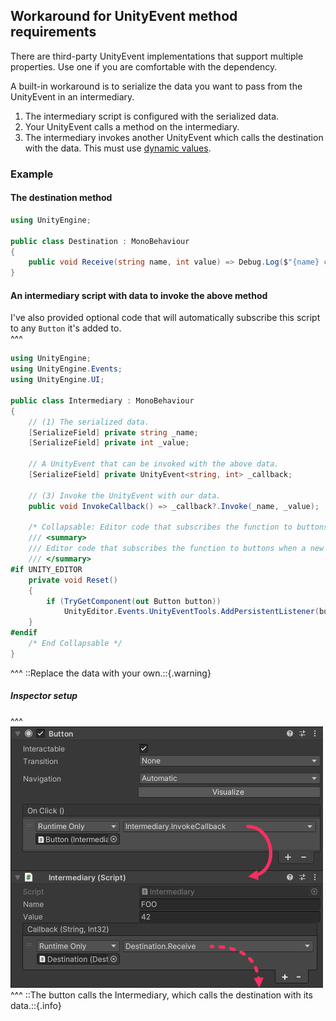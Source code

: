## Workaround for UnityEvent method requirements
There are third-party UnityEvent implementations that support multiple properties. Use one if you are comfortable with the dependency.

A built-in workaround is to serialize the data you want to pass from the UnityEvent in an intermediary.
1. The intermediary script is configured with the serialized data.
1. Your UnityEvent calls a method on the intermediary.
1. The intermediary invokes another UnityEvent which calls the destination with the data. This must use [dynamic values](Dynamic%20Values.md).

### Example
#### The destination method
```csharp
using UnityEngine;

public class Destination : MonoBehaviour
{
    public void Receive(string name, int value) => Debug.Log($"{name} called us with {value}!");
}
```
#### An intermediary script with data to invoke the above method
I've also provided optional code that will automatically subscribe this script to any `Button` it's added to.  
^^^
```csharp
using UnityEngine;
using UnityEngine.Events;
using UnityEngine.UI;

public class Intermediary : MonoBehaviour
{
	// (1) The serialized data.
	[SerializeField] private string _name;
	[SerializeField] private int _value;

	// A UnityEvent that can be invoked with the above data.
	[SerializeField] private UnityEvent<string, int> _callback;

	// (3) Invoke the UnityEvent with our data.
	public void InvokeCallback() => _callback?.Invoke(_name, _value);

	/* Collapsable: Editor code that subscribes the function to buttons when a new component is created. */
	/// <summary>
	/// Editor code that subscribes the function to buttons when a new component is created.
	/// </summary>
#if UNITY_EDITOR
	private void Reset()
	{
		if (TryGetComponent(out Button button))
			UnityEditor.Events.UnityEventTools.AddPersistentListener(button.onClick, InvokeCallback);
	}
#endif
	/* End Collapsable */
}
```
^^^ ::Replace the data with your own.::{.warning}

##### Inspector setup
^^^
![UnityEvent Intermediary inspector setup](unity-event-intermediary.png)
^^^ ::The button calls the Intermediary, which calls the destination with its data.::{.info}